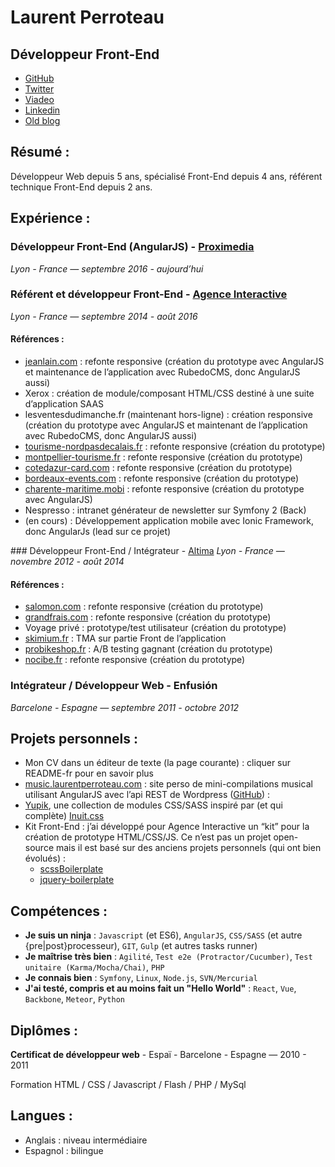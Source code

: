 
Laurent Perroteau
=================

Développeur Front-End
---------------------

* [GitHub](https://github.com/laurentperroteau)
* [Twitter](https://twitter.com/LaurentPeroteau)
* [Viadeo](http://www.viadeo.com/p/0021c8r36v60dr57)
* [Linkedin](https://www.linkedin.com/in/laurent-perroteau-15a6ab68)
* [Old blog](http://laurentperroteau.com/blog)

Résumé :
--------

Développeur Web depuis 5 ans, spécialisé Front-End depuis 4 ans, référent technique Front-End depuis 2 ans.

Expérience :
------------

### Développeur Front-End (AngularJS) - [Proximedia](https://www.proximedia.fr/)
_Lyon - France — septembre 2016 - aujourd’hui_ 

### Référent et développeur Front-End - [Agence Interactive](http://agenceinteractive.com/)
_Lyon - France — septembre 2014 - août 2016_  

#### Références : 

* [jeanlain.com](http://jeanlain.com/) : refonte responsive (création du prototype avec AngularJS et maintenance de l’application avec RubedoCMS, donc AngularJS aussi)
* Xerox : création de module/composant HTML/CSS destiné à une suite d’application SAAS
* lesventesdudimanche.fr (maintenant hors-ligne) : création responsive  (création du prototype avec AngularJS et maintenant de l’application avec RubedoCMS, donc AngularJS aussi)
* [tourisme-nordpasdecalais.fr](http://www.tourisme-nordpasdecalais.fr/) : refonte responsive (création du prototype)
* [montpellier-tourisme.fr](http://www.montpellier-tourisme.fr/) : refonte responsive (création du prototype)
* [cotedazur-card.com](https://cotedazur-card.com/) : refonte responsive (création du prototype)
* [bordeaux-events.com](http://bordeaux-events.com/) : refonte responsive (création du prototype)
* [charente-maritime.mobi](http://charente-maritime.mobi/) : refonte responsive (création du prototype avec AngularJS)
* Nespresso : intranet générateur de newsletter sur Symfony 2 (Back)
* (en cours) : Développement application mobile avec Ionic Framework, donc AngularJs (lead sur ce projet)

### Développeur Front-End / Intégrateur - [Altima](http://www.altima-agency.com)
_Lyon - France — novembre 2012 - août 2014_

#### Références : 

* [salomon.com](http://www.salomon.com/) : refonte responsive (création du prototype)
* [grandfrais.com](http://www.grandfrais.com/) : refonte responsive (création du prototype)
* Voyage privé : prototype/test utilisateur (création du prototype)
* [skimium.fr](http://www.skimium.fr/) : TMA sur partie Front de l’application
* [probikeshop.fr](http://www.probikeshop.fr/) : A/B testing gagnant  (création du prototype)
* [nocibe.fr](http://www.nocibe.fr/) : refonte responsive (création du prototype)


### Intégrateur / Développeur Web - Enfusión
_Barcelone - Espagne — septembre 2011 - octobre 2012_


Projets personnels :
--------------------

* Mon CV dans un éditeur de texte (la page courante) : cliquer sur README-fr pour en savoir plus
* [music.laurentperroteau.com](http://music.laurentperroteau.com) : site perso de mini-compilations musical utilisant AngularJS avec l’api REST de Wordpress ([GitHub](https://github.com/laurentperroteau/music)) :
* [Yupik](http://laurentperroteau.com/yupik/fr/), une collection de modules CSS/SASS inspiré par (et qui complète) [Inuit.css](https://github.com/inuitcss) 
* Kit Front-End : j’ai développé pour Agence Interactive un “kit” pour la création de prototype HTML/CSS/JS. Ce n’est pas un projet open-source mais il est basé sur des anciens projets personnels (qui ont bien évolués) :
    * [scssBoilerplate](https://github.com/laurentperroteau/scssBoilerplate)
    * [jquery-boilerplate](https://github.com/laurentperroteau/jquery-boilerplate)


Compétences :
-------------

* __Je suis un ninja__ : `Javascript` (et ES6), `AngularJS`, `CSS/SASS` (et autre {pre|post}processeur), `GIT`, `Gulp` (et autres tasks runner)
* __Je maîtrise très bien__ : `Agilité`, `Test e2e (Protractor/Cucumber)`, `Test unitaire (Karma/Mocha/Chai)`, `PHP`
* __Je connais bien__ : `Symfony`, `Linux`,  `Node.js`, `SVN/Mercurial`
* __J'ai testé, compris et au moins fait un "Hello World"__ : `React`, `Vue`, `Backbone`, `Meteor`, `Python`


Diplômes  :
-----------

__Certificat de développeur web__ - Espaï - Barcelone - Espagne  — 2010 - 2011
                                                                                                         
Formation HTML / CSS / Javascript / Flash / PHP / MySql

Langues :
--------

* Anglais : niveau intermédiaire
* Espagnol : bilingue
